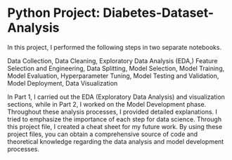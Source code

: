 # Python Project: Diabetes-Dataset-Analysis
In this project, I performed the following steps in two separate notebooks.

Data Collection, Data Cleaning, Exploratory Data Analysis (EDA,) Feature Selection and Engineering, Data Splitting, Model Selection, Model Training, Model Evaluation, Hyperparameter Tuning, Model Testing and Validation, Model Deployment, Data Visualization

In Part 1, I carried out the EDA (Exploratory Data Analysis) and visualization sections, while in Part 2, I worked on the Model Development phase. Throughout these analysis processes, I provided detailed explanations. I tried to emphasize the importance of each step for data science. Through this project file, I created a cheat sheet for my future work. By using these project files, you can obtain a comprehensive source of code and theoretical knowledge regarding the data analysis and model development processes.
